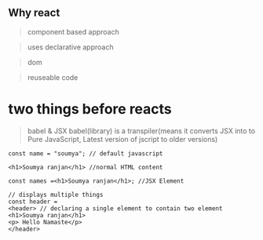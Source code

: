 ## Why react
>component based approach

>uses declarative approach

>dom

>reuseable code
<!-- react recoinsillation -->

two things before reacts
=
>babel & JSX
babel(library) is a transpiler(means it converts JSX into to Pure JavaScript, Latest version of jscript to older versions)


```
const name = "soumya"; // default javascript

<h1>Soumya ranjan</h1> //normal HTML content

const names =<h1>Soumya ranjan</h1>; //JSX Element 
```


```
// displays multiple things
const header =
<header> // declaring a single element to contain two element
<h1>Soumya ranjan</h1>
<p> Hello Namaste</p>
</header>
```